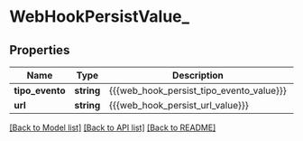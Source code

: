 # WebHookPersistValue_

## Properties
Name | Type | Description | Notes
------------ | ------------- | ------------- | -------------
**tipo_evento** | **string** | {{{web_hook_persist_tipo_evento_value}}} | 
**url** | **string** | {{{web_hook_persist_url_value}}} | 

[[Back to Model list]](../README.md#documentation-for-models) [[Back to API list]](../README.md#documentation-for-api-endpoints) [[Back to README]](../README.md)


